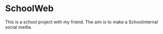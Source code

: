 # SchoolWeb
This is a school project with my friend.
The aim is to make a Schoolinternal social media.
